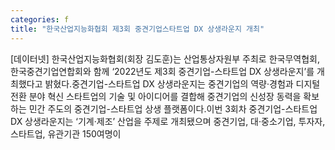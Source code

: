 ```yaml
---
categories: f
title: "한국산업지능화협회 제3회 중견기업스타트업 DX 상생라운지 개최"
---
```

[데이터넷] 한국산업지능화협회(회장 김도훈)는 산업통상자원부 주최로 한국무역협회, 한국중견기업연합회와 함께 ‘2022년도 제3회 중견기업-스타트업 DX 상생라운지’를 개최했다고 밝혔다.중견기업-스타트업 DX 상생라운지는 중견기업의 역량·경험과 디지털 전환 분야 혁신 스타트업의 기술 및 아이디어를 결합해 중견기업의 신성장 동력을 확보하는 민간 주도의 중견기업-스타트업 상생 플랫폼이다.이번 3회차 중견기업-스타트업 DX 상생라운지는 ‘기계·제조’ 산업을 주제로 개최됐으며 중견기업, 대·중소기업, 투자자, 스타트업, 유관기관 150여명이